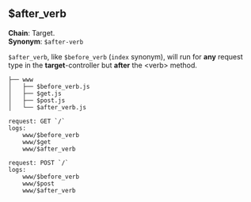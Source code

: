 $after_verb
-----------
**Chain**: Target.  
**Synonym**: `$after-verb`

`$after_verb`, like `$before_verb` (`index` synonym), will run for **any** request type in the **target**-controller but **after** the \<verb> method.
```
├── www
│   ├── $before_verb.js
│   ├── $get.js
│   ├── $post.js
│   └── $after_verb.js
```
```
request: GET `/`
logs:
	www/$before_verb
	www/$get
	www/$after_verb

request: POST `/`
logs:
	www/$before_verb
	www/$post
	www/$after_verb
```
